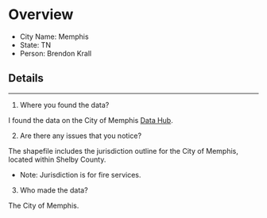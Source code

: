 # Overview
* City Name: Memphis
* State: TN
* Person: Brendon Krall

## Details
---
1. Where you found the data?

I found the data on the City of Memphis [Data Hub](https://data.memphistn.gov/dataset/Jurisdiction-Boundary-Memphis/b9uj-qyia/). 

2. Are there any issues that you notice?

The shapefile includes the jurisdiction outline for the City of Memphis, located within Shelby County.
* Note: Jurisdiction is for fire services.

3. Who made the data?

The City of Memphis.
